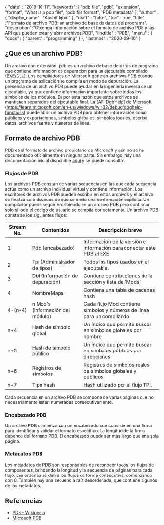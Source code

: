 {
  "date" : "2019-10-11",
  "keywords": [ "pdb file", "pdb", "extension", "format", "What is a pdb file", "pdb file format", "PDB metadata" ],
  "author" : {
    "display_name" : "Kashif Iqbal"
},
  "draft" : "false",
  "toc" : true,
  "title" :"Formato de archivo PDB: un archivo de base de datos del programa",
  "description":"Obtenga información sobre el formato de archivo PDB y las API que pueden crear y abrir archivos PDB",
  "linktitle" : "PDB",
  "menu" : {
    "docs" : {
      "parent" : "programming"
}
},
  "lastmod" : "2020-09-10"
}

## ¿Qué es un archivo PDB?

Un archivo con extensión .pdb es un archivo de base de datos de programa que contiene información de depuración para un ejecutable compilado (EXE/DLL). Los compiladores de Microsoft generan archivos PDB cuando un programa de aplicación se compila en modo de depuración. La presencia de un archivo PDB puede ayudar en la ingeniería inversa de un ejecutable, ya que contiene información importante sobre todos los símbolos de los módulos. Es por esta razón que estos archivos se mantienen separados del ejecutable final. La [API DgbHelp] de Microsoft (https://learn.microsoft.com/en-us/windows/win32/debug/dbghelp-functions) puede abrir un archivo PDB para obtener información como públicos y exportaciones, símbolos globales, símbolos locales, escriba datos, archivos fuente y números de línea.

## Formato de archivo PDB

PDB es el formato de archivo propietario de Microsoft y aún no se ha documentado oficialmente en ninguna parte. Sin embargo, hay una documentación inicial disponible [aquí](https://github.com/Microsoft/microsoft-pdb) y se puede consultar.

### Flujos de PDB

Los archivos PDB constan de varias secuencias en las que cada secuencia actúa como un archivo individual virtual y contiene información. Los escritores de archivos PDB pueden escribir en estos archivos y el archivo se finaliza solo después de que se emite una confirmación explícita. Un compilador puede seguir escribiendo en un archivo PDB pero confirmar solo si todo el código de usuario se compila correctamente. Un archivo PDB consta de los siguientes flujos:

|Stream No. |Contenidos |Descripción breve|
---|---|---|
|1| Pdb (encabezado) |Información de la versión e información para conectar este PDB al EXE|
|2| Tpi (Administrador de tipos) |Todos los tipos usados en el ejecutable.|
|3| Dbi (Información de depuración) |Contiene contribuciones de la sección y lista de 'Mods'|
|4| NombreMapa| Contiene una tabla de cadenas hash |
|4-(n+4)| n Mod's (información del módulo)| Cada flujo Mod contiene símbolos y números de línea para un compilando |
|n+4| Hash de símbolo global| Un índice que permite buscar en símbolos globales por nombre|
|n+5| Hash de símbolo público | Un índice que permite buscar en símbolos públicos por direcciones|
|n+6| Registros de símbolos| Registros de símbolos reales de símbolos globales y públicos |
|n+7| Tipo hash| Hash utilizado por el flujo TPI.|

Cada secuencia en un archivo PDB se compone de varias páginas que no necesariamente están numeradas consecutivamente.

### Encabezado PDB

Un archivo PDB comienza con un encabezado que consiste en una firma para identificar y validar el formato específico. La longitud de la firma depende del formato PDB. El encabezado puede ser más largo que una sola página.

### Metadatos PDB
Los metadatos de PDB son responsables de reconocer todos los flujos de componentes, brindando la longitud y la secuencia de páginas para cada flujo. Las órdenes se dan a los flujos de forma consecutiva; comenzando con 0. También hay una secuencia raíz desordenada, que contiene algunos de los metadatos.

## Referencias
* [PDB - Wikipedia](https://en.wikipedia.org/wiki/Program_database)
* [Microsoft PDB](https://github.com/Microsoft/microsoft-pdb)

